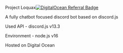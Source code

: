 Project Loquax[![DigitalOcean Referral Badge](https://web-platforms.sfo2.cdn.digitaloceanspaces.com/WWW/Badge%201.svg)](https://www.digitalocean.com/?refcode=55a026f16111&utm_campaign=Referral_Invite&utm_medium=Referral_Program&utm_source=badge)

A fully chatbot focused discord bot based on discord.js

Used API - discord.js v13.3

Environment - node.js v16

Hosted on Digital Ocean
